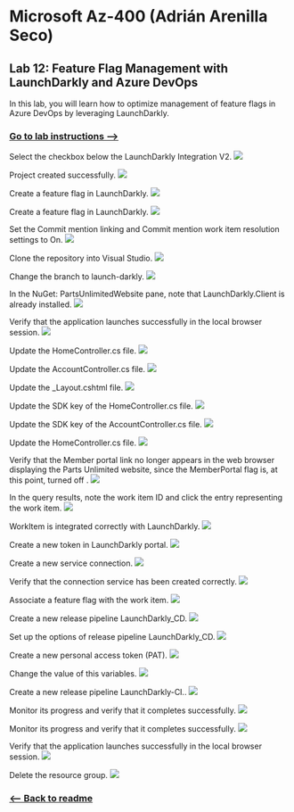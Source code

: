# Microsoft Az-400 (Adrián Arenilla Seco)

## Lab 12: Feature Flag Management with LaunchDarkly and Azure DevOps
In this lab, you will learn how to optimize management of feature flags in Azure DevOps by leveraging LaunchDarkly.

### [Go to lab instructions -->](AZ400_M12_Feature_Flag_Management_with_LaunchDarkly_and_Azure_DevOps.md)


Select the checkbox below the LaunchDarkly Integration V2.
![](Evidences/Image1.png)


Project created successfully.
![](Evidences/Image2.png)


Create a feature flag in LaunchDarkly.
![](Evidences/Image3.png)


Create a feature flag in LaunchDarkly.
![](Evidences/Image4.png)


Set the Commit mention linking and Commit mention work item resolution settings to On.
![](Evidences/Image5.png)


Clone the repository into Visual Studio.
![](Evidences/Image6.png)


Change the branch to launch-darkly.
![](Evidences/Image7.png)


In the NuGet: PartsUnlimitedWebsite pane, note that LaunchDarkly.Client is already installed.
![](Evidences/Image8.png)


Verify that the application launches successfully in the local browser session.
![](Evidences/Image9.png)


Update the HomeController.cs file.
![](Evidences/Image10.png)


Update the AccountController.cs file.
![](Evidences/Image11.png)


Update the _Layout.cshtml file.
![](Evidences/Image12.png)


Update the SDK key of the HomeController.cs file.
![](Evidences/Image13.png)


Update the SDK key of the AccountController.cs file.
![](Evidences/Image14.png)


Update the HomeController.cs file.
![](Evidences/Image15.png)


Verify that the Member portal link no longer appears in the web browser displaying the Parts Unlimited website, since the MemberPortal flag is, at this point, turned off .
![](Evidences/Image16.png)


In the query results, note the work item ID and click the entry representing the work item.
![](Evidences/Image17.png)


WorkItem is integrated correctly with LaunchDarkly.
![](Evidences/Image18.png)


Create a new token in LaunchDarkly portal.
![](Evidences/Image19.png)


Create a new service connection.
![](Evidences/Image20.png)


Verify that the connection service has been created correctly.
![](Evidences/Image21.png)


Associate a feature flag with the work item.
![](Evidences/Image22.png)


Create a new release pipeline LaunchDarkly_CD.
![](Evidences/Image23.png)


Set up the options of release pipeline LaunchDarkly_CD.
![](Evidences/Image24.png)


Create a new personal access token (PAT).
![](Evidences/Image25.png)


Change the value of this variables.
![](Evidences/Image26.png)


Create a new release pipeline LaunchDarkly-CI..
![](Evidences/Image27.png)


Monitor its progress and verify that it completes successfully.
![](Evidences/Image28.png)


Monitor its progress and verify that it completes successfully.
![](Evidences/Image29.png)


Verify that the application launches successfully in the local browser session.
![](Evidences/Image30.png)


Delete the resource group.
![](Evidences/Image31.png)


### [<-- Back to readme](../README.md)

